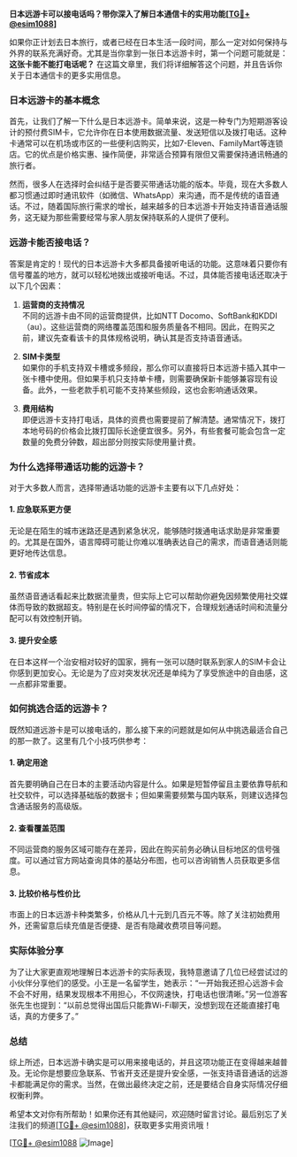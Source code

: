 **日本远游卡可以接电话吗？带你深入了解日本通信卡的实用功能[[TG💪+ @esim1088](https://t.me/s/esim1088)]**

如果你正计划去日本旅行，或者已经在日本生活一段时间，那么一定对如何保持与外界的联系充满好奇。尤其是当你拿到一张日本远游卡时，第一个问题可能就是：**这张卡能不能打电话呢？** 在这篇文章里，我们将详细解答这个问题，并且告诉你关于日本通信卡的更多实用信息。

### 日本远游卡的基本概念

首先，让我们了解一下什么是日本远游卡。简单来说，这是一种专门为短期游客设计的预付费SIM卡，它允许你在日本使用数据流量、发送短信以及拨打电话。这种卡通常可以在机场或市区的一些便利店购买，比如7-Eleven、FamilyMart等连锁店。它的优点是价格实惠、操作简便，非常适合预算有限但又需要保持通讯畅通的旅行者。

然而，很多人在选择时会纠结于是否要买带通话功能的版本。毕竟，现在大多数人都习惯通过即时通讯软件（如微信、WhatsApp）来沟通，而不是传统的语音通话。不过，随着国际旅行需求的增长，越来越多的日本远游卡开始支持语音通话服务，这无疑为那些需要经常与家人朋友保持联系的人提供了便利。

### 远游卡能否接电话？

答案是肯定的！现代的日本远游卡大多都具备接听电话的功能。这意味着只要你有信号覆盖的地方，就可以轻松地拨出或接听电话。不过，具体能否接电话还取决于以下几个因素：

1. **运营商的支持情况**  
   不同的远游卡由不同的运营商提供，比如NTT Docomo、SoftBank和KDDI（au）。这些运营商的网络覆盖范围和服务质量各不相同。因此，在购买之前，建议先查看该卡的具体规格说明，确认其是否支持语音通话。

2. **SIM卡类型**  
   如果你的手机支持双卡槽或多频段，那么你可以直接将日本远游卡插入其中一张卡槽中使用。但如果手机只支持单卡槽，则需要确保新卡能够兼容现有设备。此外，一些老款手机可能不支持某些频段，这也会影响通话效果。

3. **费用结构**  
   即便远游卡支持打电话，具体的资费也需要提前了解清楚。通常情况下，拨打本地号码的价格会比拨打国际长途便宜很多。另外，有些套餐可能会包含一定数量的免费分钟数，超出部分则按实际使用量计费。

### 为什么选择带通话功能的远游卡？

对于大多数人而言，选择带通话功能的远游卡主要有以下几点好处：

#### 1. 应急联系更方便
无论是在陌生的城市迷路还是遇到紧急状况，能够随时拨通电话求助是非常重要的。尤其是在国外，语言障碍可能让你难以准确表达自己的需求，而语音通话则能更好地传达信息。

#### 2. 节省成本
虽然语音通话看起来比数据流量贵，但实际上它可以帮助你避免因频繁使用社交媒体而导致的数据超支。特别是在长时间停留的情况下，合理规划通话时间和流量分配可以有效控制开销。

#### 3. 提升安全感
在日本这样一个治安相对较好的国家，拥有一张可以随时联系到家人的SIM卡会让你感到更加安心。无论是为了应对突发状况还是单纯为了享受旅途中的自由感，这一点都非常重要。

### 如何挑选合适的远游卡？

既然知道远游卡是可以接电话的，那么接下来的问题就是如何从中挑选最适合自己的那一款了。这里有几个小技巧供参考：

#### 1. 确定用途
首先要明确自己在日本的主要活动内容是什么。如果是短暂停留且主要依靠导航和社交软件，可以选择基础版的数据卡；但如果需要频繁与国内联系，则建议选择包含通话服务的高级版。

#### 2. 查看覆盖范围
不同运营商的服务区域可能存在差异，因此在购买前务必确认目标地区的信号强度。可以通过官方网站查询具体的基站分布图，也可以咨询销售人员获取更多信息。

#### 3. 比较价格与性价比
市面上的日本远游卡种类繁多，价格从几十元到几百元不等。除了关注初始费用外，还需留意后续充值是否便捷、是否有隐藏收费项目等问题。

### 实际体验分享

为了让大家更直观地理解日本远游卡的实际表现，我特意邀请了几位已经尝试过的小伙伴分享他们的感受。小王是一名留学生，她表示：“一开始我还担心远游卡会不会不好用，结果发现根本不用担心，不仅网速快，打电话也很清晰。”另一位游客张先生也提到：“以前总觉得出国后只能靠Wi-Fi聊天，没想到现在还能直接打电话，真的方便多了。”

### 总结

综上所述，日本远游卡确实是可以用来接电话的，并且这项功能正在变得越来越普及。无论你是想要应急联系、节省开支还是提升安全感，一张支持语音通话的远游卡都能满足你的需求。当然，在做出最终决定之前，还是要结合自身实际情况仔细权衡利弊。

希望本文对你有所帮助！如果你还有其他疑问，欢迎随时留言讨论。最后别忘了关注我们的频道[[TG💪+ @esim1088](https://t.me/s/esim1088)]，获取更多实用资讯哦！

[[TG💪+ @esim1088](https://t.me/s/esim1088) ![Image](https://i.postimg.cc/4NQfJmqS/Snipaste-2025-05-13-00-14-12.png)]